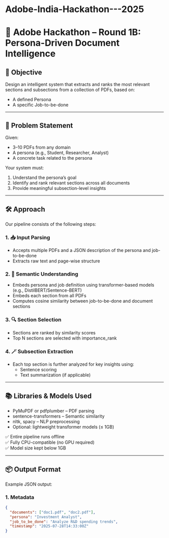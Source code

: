 # Adobe-India-Hackathon---2025
# 🤖 Adobe Hackathon – Round 1B: Persona-Driven Document Intelligence

## 🧩 Objective

Design an intelligent system that extracts and ranks the most relevant sections and subsections from a collection of PDFs, based on:
- A defined Persona
- A specific Job-to-be-done

---

## 🧠 Problem Statement

Given:
- 3–10 PDFs from any domain
- A persona (e.g., Student, Researcher, Analyst)
- A concrete task related to the persona

Your system must:
1. Understand the persona’s goal
2. Identify and rank relevant sections across all documents
3. Provide meaningful subsection-level insights

---

## 🛠 Approach

Our pipeline consists of the following steps:

### 1. 📥 Input Parsing
- Accepts multiple PDFs and a JSON description of the persona and job-to-be-done
- Extracts raw text and page-wise structure

### 2. 🧠 Semantic Understanding
- Embeds persona and job definition using transformer-based models (e.g., DistilBERT/Sentence-BERT)
- Embeds each section from all PDFs
- Computes cosine similarity between job-to-be-done and document sections

### 3. 🔍 Section Selection
- Sections are ranked by similarity scores
- Top N sections are selected with importance_rank

### 4. 🪄 Subsection Extraction
- Each top section is further analyzed for key insights using:
  - Sentence scoring
  - Text summarization (if applicable)

---

## 📚 Libraries & Models Used

- PyMuPDF or pdfplumber – PDF parsing
- sentence-transformers – Semantic similarity
- nltk, spacy – NLP preprocessing
- Optional: lightweight transformer models (≤ 1GB)

✅ Entire pipeline runs offline  
✅ Fully CPU-compatible (no GPU required)  
✅ Model size kept below 1GB

---

## 📦 Output Format

Example JSON output:

### 1. Metadata
```json
{
  "documents": ["doc1.pdf", "doc2.pdf"],
  "persona": "Investment Analyst",
  "job_to_be_done": "Analyze R&D spending trends",
  "timestamp": "2025-07-28T14:33:00Z"
}